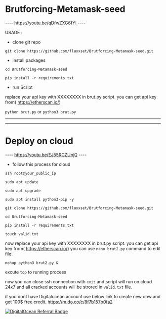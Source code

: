 # Brutforcing-Metamask-seed

---- https://youtu.be/qDfwZXG6fYI ----

USAGE : 

- clone git repo

`git clone https://github.com/fluxxset/Brutforcing-Metamask-seed.git`

- install packages

`cd Brutforcing-Metamask-seed`

`pip install -r requirements.txt`

- run Script

replace your api key with XXXXXXXX in brut.py script. you can get api key from( https://etherscan.io/)

`python brut.py` or `python3 brut.py`

--------------------------------------------------------------
-------------------------------------------------------------

# Deploy on cloud

---- https://youtu.be/EJ55RCZUnjQ ----

- follow this process for cloud 

`ssh root@your_public_ip`

`sudo apt update`

`sudo apt upgrade`

`sudo apt install python3-pip -y`

`git clone https://github.com/fluxxset/Brutforcing-Metamask-seed.git`

`cd Brutforcing-Metamask-seed`

`pip install -r requirements.txt`

`touch valid.txt`

now replace your api key with XXXXXXXX in brut.py script. you can get api key from( https://etherscan.io/)
you can use `nano brut2.py` command to edit file.

`nohup python3 brut2.py &`

excute `top` to running process

now you can close ssh connection with `exit` and script will run on cloud 24x7 and all cracked accounts will be strored in `valid.txt` file.

if you dont have Digitalocean account use below link to create new onw and get 100$ free credit.
https://m.do.co/c/8f7b157b0fa2

<a href="https://www.digitalocean.com/?refcode=8f7b157b0fa2&utm_campaign=Referral_Invite&utm_medium=Referral_Program&utm_source=badge"><img src="https://web-platforms.sfo2.cdn.digitaloceanspaces.com/WWW/Badge%201.svg" alt="DigitalOcean Referral Badge" /></a>



